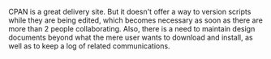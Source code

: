 CPAN is a great delivery site.
But it doesn't offer a way to version scripts while they are being edited, which becomes necessary as soon as there are more than 2 people collaborating.
Also, there is a need to maintain design documents beyond what the mere user wants to download and install, as well as to keep a log of related communications.